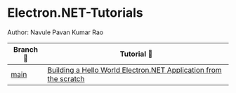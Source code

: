# Electron.NET-Tutorials

Author: Navule Pavan Kumar Rao

| Branch 🌵 | Tutorial 📃 |
|----------|-------------|
| [main](https://github.com/windson/Electron.NET-Tutorials/tree/main) | [Building a Hello World Electron.NET Application from the scratch](https://www.tutlinks.com/build-hello-world-electron-net-application/) |
